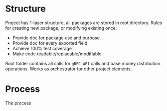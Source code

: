 # Structure

Project has 1-layer structure, all packages are stored in root directory.
Rules for creating new package, or modifying existing once:
- Provide doc for package use and purpose
- Provide doc for every exported field 
- Achieve 100% test coverage
- Make code readable/replacable/modifiable

Root folder contains all calls for `gRPC API` calls and base money distribution operations. Works as orchestrator for other project elements.

# Process

The process 